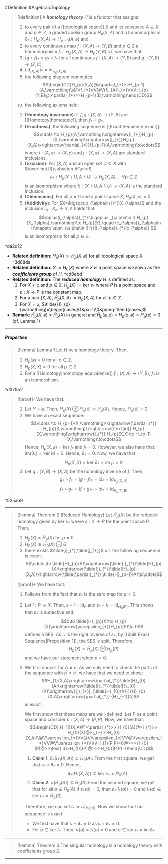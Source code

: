 #Definition #AlgebraicTopology 

> [!definition]
> A ***homology theory*** $H$ is a functor that assigns:
> 1. to every pair of a [[topological space]] $X$ and its subspace $A\subseteq X$ and $p\in \mathbb{Z}$, a graded abelian group $H_{p}(X,A)$ and a homomorphism $\partial_{*}: H_{p}(X,A)\to H_{p-1}(A,\varnothing)$ and:
> 2. to every continuous map $f:(X,A)\to(Y,B)$ and $p\in \mathbb{Z}$ a homomorphism $f_{*}:H_{p}(X,A)\to H_{p}(Y,B)$ s.t. we have that:
> 	1. $(g\circ f)_{*}=g_{*}\circ f_{*}$ for all continuous $f:(X,A)\to(Y,B)$ and $g:(Y,B)\to(Z,C)$,
> 	2. $(\text{id}_{(X,A)})_{*}=\text{id}_{H_{p}(X,A)}$
> 	3. the following diagram commutes: $$\begin{CD}H_{p}(X,A)@>\partial_{*}>>H_{p-1}(A,\varnothing)\\@Vf_{*}VV@V(f|_{A})_{*}VV\\H_{p}(Y,B)@>\partial_{*}>>H_{p-1}(B,\varnothing)\end{CD}$$
> 
> s.t. the following axioms hold:
> 1. **(Homotopy invariance)**: if $f,g:(X,A)\to(Y,B)$ are [[Homotopy|homotopic]], then $f_{*}=g_{*}$.
> 2. **(Exactness)**: the following sequence is [[Exact Sequence|exact]]:$$\cdots \to H_{p}(A,\varnothing)\xrightarrow{i_{*}}H_{p}(X,\varnothing)\xrightarrow{j_{*}}H_{p}(X,A)\xrightarrow{\partial_{*}}H_{p-1}(A,\varnothing)\to\cdots$$where $i:(A,\varnothing)\to(X,\varnothing)$ and $j:(X,\varnothing)\to(X,A)$ are standard inclusions.
> 3. **(Excision)**: For $(X,A)$ and an open set $U\subseteq X$ with $\overline{U}\subseteq A^\circ$, $$k_{*}:H_{p}(X\backslash U,A\backslash U)\to H_{p}(X , A),\quad \forall p\in \mathbb{Z}$$is an isomorphism where $k:(X \backslash U,A\backslash U)\to(X,A)$ is the standard inclusion.
> 4. **(Dimensions)**: For all $p\neq 0$ and a point space $X$, $H_{p}(X, \varnothing)=0$.
> 5. **(Additivity)**: For $X=\bigsqcup_{\alpha\in I}^{}X_{\alpha}$ and the inclusion $i_{\alpha}: X_{\alpha}\to X$, it holds that: $$\oplus(i_{\alpha})_{*}:\bigoplus _{\alpha\in I} H_{p}(X_{\alpha},\varnothing)\to H_{p}(X),\quad (c_{\alpha})_{\alpha\in I}\mapsto \sum_{\alpha\in I}^{}(i_{\alpha})_{*}(c_{\alpha}) $$is an isomorphism for all $p\in \mathbb{Z}$.

^da2d12

- **Related definition**: $H_{p}(X):=H_{p}(X , \varnothing)$ for all topological space $X$. ^3d68da
- **Related definition**: $G:=H_{0}(X)$ where $X$ is a point space is known as the ***coefficients group*** of $H$. ^cd0ebd
- **Related definition**: The ***reduced homology*** $\tilde{H}$ is defined as:
	1.  For $X\neq \varnothing$ and $p\in \mathbb{Z}$, $\tilde{H}_{p}(X):=\text{ker }\varepsilon_{*}$ where $P$ is a point space and $\varepsilon:X\to P$ is the constant map.
	2. For a pair $(X,A)$, $\tilde{H}_{p}(X,A):=H_{p}(X,A)$ for all $p\in \mathbb{Z}$.
	3. For $X=\varnothing$, $\tilde{H}_{p}(\varnothing)=\begin{cases}G&p=-1\\0&p\neq-1\end{cases}$
- **Remark**: $\tilde{H}_{p}(X,\varnothing)\neq \tilde{H}_{p}(X)$ in general and $\tilde{H}_{p}(\varnothing,\varnothing)=H_{p}(\varnothing,\varnothing)=H_{p}(\varnothing)=0$ (cf. Lemma 1)
---
##### Properties
> [!lemma] Lemma 1
> Let $H$ be a homology theory. Then,
> 1. $H_{p}(\varnothing)=0$ for all $p\in \mathbb{Z}$.
> 3. $H_{p}(X,X)=0$ for all $p\in \mathbb{Z}$
> 4. For a [[Homotopy|homotopy equivalence]] $f:(X,A)\to(Y,B)$, $f_{*}$ is an isomorphism.

^d375b2

> [!proof]-
> We have that:
> 1. Let $Y=\varnothing$. Then, $H_{p}(X)\oplus H_{p}(\varnothing) \cong H_{p}(X)$. Hence, $H_{p}(\varnothing)=0$.
> 2. We have an exact sequence: $$\cdots \to H_{p+1}(X,\varnothing)\xrightarrow{\partial_{*}} H_{p}(X,\varnothing)\xrightarrow{\text{id}} H_{p}(X,\varnothing)\xrightarrow{j_{*}} H_{p}(X,X)\to H_{p-1}(X,\varnothing)\to\cdots$$Hence, $H_{p}(X,\varnothing)=\text{ker }j_{*}$ and $j_{*} = 0$. However, we also have that: $\text{im}(\partial_{*})=\text{ker }\text{id} = 0$. Hence, $\partial_{*}=0$. Now, we have that $$H_{p}(X,X)=\text{ker }\partial_{*} =\text{im }j_{*}=0$$
> 3. Let $g:(Y,B)\to(X,A)$ be the homology inverse of $f$. Then, $$g_{*} \circ  f_{*} = (g\circ f)_{*}=\text{id}_{*}=\text{id}_{H_{p}(X,A)}$$$$f_{*} \circ  g_{*} = (f\circ g)_{*}=\text{id}_{*}=\text{id}_{H_{p}(Y,B)}$$

^525ab9

---
> [!lemma] Theorem 2 (Reduced Homology)
> Let $\tilde{H}_{p}(X)$ be the reduced homology given by $\text{ker }\varepsilon_{*}$ where $\varepsilon:X\to P$ for the point space $P$. Then,
> 1. $H_{p}(X)=\tilde{H}_{p}(X)$ for $p\neq 0$.
> 2. $H_{0}(X)\cong \tilde{H}_{0}(X)\oplus G$
> 3. there exists $\tilde{i}_{*},\tilde{j_{*}}$ s.t. the following sequence is exact: $$\cdots \to \tilde{H}_{p}(A)\xrightarrow{\tilde{i}_{*}}\tilde{H}_{p}(X)\xrightarrow{\tilde{j}_{*}}\tilde{H}_{p}(X,A)\xrightarrow{\tilde{\partial}_{*}} \tilde{H}_{p-1}(A)\to\cdots$$

> [!proof]+
> We have that:
> 1. Follows from the fact that $\varepsilon_{*}$ is the zero map for $p\neq 0$. 
> 2. Let $i:P\to X$. Then, $\varepsilon \circ i=\text{id}_{P}$ and $\varepsilon_{*}\circ i_{*} = \text{id}_{H_{p}(P)}$. This shows that $\varepsilon_{*}$ is surjective and: $$0\to \tilde{H}_{p}(X)\to H_{p}(X)\xrightarrow{\varepsilon_{*}}H_{p}(P)\to 0$$defines a SES. As $i_{*}$ is the right inverse of $\varepsilon_{*}$, by [[Split Exact Sequence|Proposition 1]], the SES is split. Therefore, $$H_{p}(X)\cong \tilde{H}_{p}(X)\oplus H_{p}(P)$$and we have our statement when $p=0$.
> 3. We first show it for $A\neq \varnothing$. As we only need to check the parts of the sequence with $\tilde{H}\neq H$, we have that we need to show: $$H_{1}(X,A)\xrightarrow{\partial_{*}}\tilde{H}_{0}(A)\xrightarrow{\tilde{i}_{*}}\tilde{H}_{0}(X)\xrightarrow{{j}_{*}|_{\tilde{H}_{0}(X)}}{H}_{0}(X,A)\xrightarrow{\partial_{*}} {H}_{-1}(A)$$is exact.
>    
>    We first show that these maps are well-defined: Let $P$ be a point space and consider $\varepsilon:(X,A)\to(P,P)$. Now, we have that: $$\begin{CD}
>    H_{1}(X,A)@>\partial_{*}>> H_{0}(A)@>i_{*}>> H_{0}(X)@>j_{*}>>H_{0}(X,A)\\@V\varepsilon_{*}VV@V\varepsilon_{*}VV@V\varepsilon_{*}VV@V\varepsilon_{*}VV\\H_{1}(P,P)=0@>>>H_{0}(P)@>>\text{id}>H_{0}(P)@>>>H_{0}(P,P)=0\end{CD}$$
>    
>    1. **Claim 1**: $\partial_{*}(H_{1}(X,A))\subseteq \tilde{H}_{0}(A)$.
>       From the first square, we get that $\varepsilon_{*} \circ \partial_{*} = 0$. Hence, $$\partial_{*}(H_{1}(X,A))\subseteq \text{ker }\varepsilon_{*}=\tilde{H}_{0}(A)$$
>    2. **Claim 2**: $i_{*}(\tilde{H}_{0}(A))\subseteq \tilde{H}_{0}(X)$
>       From the second square, we get that for all $a\in \tilde{H}_{0}(A)$ if $\varepsilon_{*}(a)=0$, then $\varepsilon_{*}(i_{*}(a))=0$ and $i_{*}(a)\in \text{ker }\varepsilon_{*}=\tilde{H}_{0}(X)$.
>    
>    Therefore, we can set $\tilde{i}_{*}:=i_{*}|_{\tilde{H}_{0}(A)}$. Now we show that our sequence is exact:
>    - We first have that $\tilde{i}_{*}\circ\partial_{*}=0$ as $i_{*} \circ \partial_{*}=0$.
>    - For $a\in \text{ker }\tilde{i}_{*}$. Then, $i_{*}(a)=\tilde{i}_{*}(a)=0$ and $a\in \text{ker }i_{*}=\text{im }\partial_{*}$

---
> [!lemma] Theorem 3
> The singular homology is a homology theory with coefficients group $\mathbb{Z}$.
> 

---

